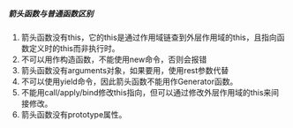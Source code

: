 ##### 箭头函数与普通函数区别

1. 箭头函数没有this，它的this是通过作用域链查到外层作用域的this，且指向函数定义时的this而非执行时。
2. 不可以用作构造函数，不能使用new命令，否则会报错
3. 箭头函数没有arguments对象，如果要用，使用rest参数代替
4. 不可以使用yield命令，因此箭头函数不能用作Generator函数。
5. 不能用call/apply/bind修改this指向，但可以通过修改外层作用域的this来间接修改。
6. 箭头函数没有prototype属性。